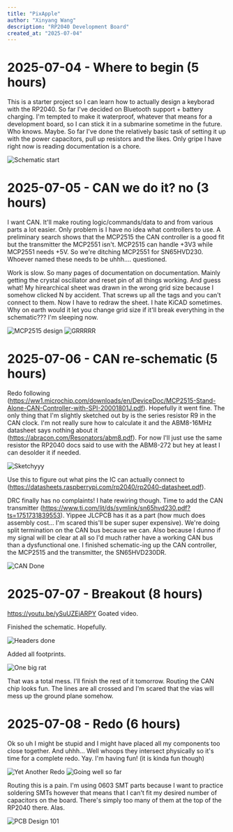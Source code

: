 ```yaml
---
title: "PixApple"
author: "Xinyang Wang"
description: "RP2040 Development Board"
created_at: "2025-07-04"
---
```


# 2025-07-04 - Where to begin (5 hours)

This is a starter project so I can learn how to actually design a keyborad with the RP2040.
So far I've decided on Bluetooth support + battery charging.
I'm tempted to make it waterproof, whatever that means for a development board, so I can stick it in a submarine sometime in the future. Who knows. Maybe.
So far I've done the relatively basic task of setting it up with the power capacitors, pull up resistors and the likes. Only gripe I have right now is reading documentation is a chore.

![Schematic start](img/1.png)

# 2025-07-05 - CAN we do it? no (3 hours)

I want CAN. It'll make routing logic/commands/data to and from various parts a lot easier. Only problem is I have no idea what controllers to use. A preliminary search shows that the MCP2515 the CAN controller is a good fit but the transmitter the MCP2551 isn't. MCP2515 can handle +3V3 while MCP2551 needs +5V. So we're ditching MCP2551 for SN65HVD230. Whoever named these needs to be uhhh.... questioned.

Work is slow. So many pages of documentation on documentation. Mainly getting the crystal oscillator and reset pin of all things working. And guess what! My hirearchical sheet was drawn in the wrong grid size because I somehow clicked N by accident. That screws up all the tags and you can't connect to them. Now I have to redraw the sheet. I hate KiCAD sometimes. Why on earth would it let you change grid size if it'll break everything in the schematic??? I'm sleeping now.

![MCP2515 design](img/2.png)
![GRRRRR](img/3.png)

# 2025-07-06 - CAN re-schematic (5 hours)

Redo following (https://ww1.microchip.com/downloads/en/DeviceDoc/MCP2515-Stand-Alone-CAN-Controller-with-SPI-20001801J.pdf). Hopefully it went fine. The only thing that I'm slightly sketched out by is the series resistor R9 in the CAN clock. I'm not really sure how to calculate it and the ABM8-16MHz datasheet says nothing about it (https://abracon.com/Resonators/abm8.pdf). For now I'll just use the same resistor the RP2040 docs said to use with the ABM8-272 but hey at least I can desolder it if needed.

![Sketchyyy](img/4.png)

Use this to figure out what pins the IC can actually connect to (https://datasheets.raspberrypi.com/rp2040/rp2040-datasheet.pdf).

DRC finally has no complaints! I hate rewiring though. Time to add the CAN transmitter (https://www.ti.com/lit/ds/symlink/sn65hvd230.pdf?ts=1751731839553). Yippee JLCPCB has it as a part (how much does assembly cost... I'm scared this'll be super super expensive). We're doing split termination on the CAN bus because we can. Also because I dunno if my signal will be clear at all so I'd much rather have a working CAN bus than a dysfunctional one. I finished schematic-ing up the CAN controller, the MCP2515 and the transmitter, the SN65HVD230DR.

![CAN Done](img/5.png)

# 2025-07-07 - Breakout (8 hours)

https://youtu.be/ySuUZEjARPY
Goated video.

Finished the schematic. Hopefully.

![Headers done](img/6.png)

Added all footprints.

![One big rat](img/7.png)

That was a total mess. I'll finish the rest of it tomorrow. Routing the CAN chip looks fun. The lines are all crossed and I'm scared that the vias will mess up the ground plane somehow.

# 2025-07-08 - Redo (6 hours)

Ok so uh I might be stupid and I might have placed all my components too close together. And uhhh... Well whoops they intersect physically so it's time for a complete redo. Yay. I'm having fun! (it is kinda fun though)

![Yet Another Redo](img/8.png)
![Going well so far](img/9.png)

Routing this is a pain. I'm using 0603 SMT parts because I want to practice soldering SMTs however that means that I can't fit my desired number of capacitors on the board. There's simply too many of them at the top of the RP2040 there. Alas.

![PCB Design 101](img/10.png)
